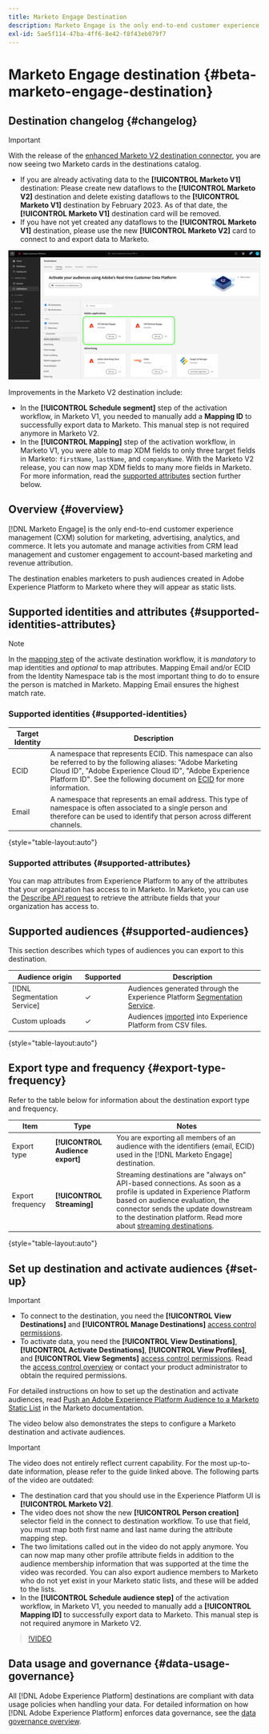 ```yaml
---
title: Marketo Engage Destination
description: Marketo Engage is the only end-to-end customer experience management (CXM) solution for marketing, advertising, analytics, and commerce. It lets you automate and manage activities from CRM lead management and customer engagement to account-based marketing and revenue attribution.
exl-id: 5ae5f114-47ba-4ff6-8e42-f8f43eb079f7
---
```

# Marketo Engage destination {#beta-marketo-engage-destination}

## Destination changelog {#changelog}

>[!IMPORTANT]
>
>With the release of the [enhanced Marketo V2 destination connector](/help/release-notes/2022/july-2022.md#destinations), you are now seeing two Marketo cards in the destinations catalog.
>* If you are already activating data to the **[!UICONTROL Marketo V1]** destination: Please create new dataflows to the **[!UICONTROL Marketo V2]** destination and delete existing dataflows to the **[!UICONTROL Marketo V1]** destination by February 2023. As of that date, the **[!UICONTROL Marketo V1]** destination card will be removed.
>* If you have not yet created any dataflows to the **[!UICONTROL Marketo V1]** destination, please use the new **[!UICONTROL Marketo V2]** card to connect to and export data to Marketo.

![Image of the two Marketo destination cards in a side-by-side view.](../..//assets/catalog/adobe/marketo-side-by-side-view.png)

Improvements in the Marketo V2 destination include:

* In the **[!UICONTROL Schedule segment]** step of the activation workflow, in Marketo V1, you needed to manually add a **Mapping ID** to successfully export data to Marketo. This manual step is not required anymore in Marketo V2.
* In the **[!UICONTROL Mapping]** step of the activation workflow, in Marketo V1, you were able to map XDM fields to only three target fields in Marketo: `firstName`, `lastName`, and `companyName`. With the Marketo V2 release, you can now map XDM fields to many more fields in Marketo. For more information, read the [supported attributes](#supported-attributes) section further below.

## Overview {#overview}

[!DNL Marketo Engage] is the only end-to-end customer experience management (CXM) solution for marketing, advertising, analytics, and commerce. It lets you automate and manage activities from CRM lead management and customer engagement to account-based marketing and revenue attribution.

The destination enables marketers to push audiences created in Adobe Experience Platform to Marketo where they will appear as static lists.

## Supported identities and attributes {#supported-identities-attributes}

>[!NOTE]
>
>In the [mapping step](/help/destinations/ui/activate-segment-streaming-destinations.md#mapping) of the activate destination workflow, it is *mandatory* to map identities and *optional* to map attributes. Mapping Email and/or ECID from the Identity Namespace tab is the most important thing to do to ensure the person is matched in Marketo. Mapping Email ensures the highest match rate.

### Supported identities {#supported-identities}

|Target Identity|Description|
|---|---|
|ECID|A namespace that represents ECID. This namespace can also be referred to by the following aliases: "Adobe Marketing Cloud ID", "Adobe Experience Cloud ID", "Adobe Experience Platform ID". See the following document on [ECID](/help/identity-service/features/ecid.md) for more information.|
|Email|A namespace that represents an email address. This type of namespace is often associated to a single person and therefore can be used to identify that person across different channels.|

{style="table-layout:auto"}

### Supported attributes {#supported-attributes}

You can map attributes from Experience Platform to any of the attributes that your organization has access to in Marketo. In Marketo, you can use the [Describe API request](https://developers.marketo.com/rest-api/lead-database/leads/#describe) to retrieve the attribute fields that your organization has access to.

## Supported audiences {#supported-audiences}

This section describes which types of audiences you can export to this destination.

| Audience origin | Supported | Description | 
|---------|----------|----------|
| [!DNL Segmentation Service] | ✓ | Audiences generated through the Experience Platform [Segmentation Service](../../../segmentation/home.md).|
| Custom uploads | ✓ | Audiences [imported](../../../segmentation/ui/audience-portal.md#import-audience) into Experience Platform from CSV files. |

{style="table-layout:auto"}

## Export type and frequency {#export-type-frequency}

Refer to the table below for information about the destination export type and frequency.

| Item | Type | Notes |
---------|----------|---------|
| Export type | **[!UICONTROL Audience export]** | You are exporting all members of an audience with the identifiers (email, ECID) used in the [!DNL Marketo Engage] destination.|
| Export frequency | **[!UICONTROL Streaming]** | Streaming destinations are "always on" API-based connections. As soon as a profile is updated in Experience Platform based on audience evaluation, the connector sends the update downstream to the destination platform. Read more about [streaming destinations](/help/destinations/destination-types.md#streaming-destinations).|

{style="table-layout:auto"}

## Set up destination and activate audiences {#set-up}

>[!IMPORTANT]
> 
>* To connect to the destination, you need the **[!UICONTROL View Destinations]** and **[!UICONTROL Manage Destinations]** [access control permissions](/help/access-control/home.md#permissions).
>* To activate data, you need the **[!UICONTROL View Destinations]**, **[!UICONTROL Activate Destinations]**, **[!UICONTROL View Profiles]**, and **[!UICONTROL View Segments]** [access control permissions](/help/access-control/home.md#permissions). Read the [access control overview](/help/access-control/ui/overview.md) or contact your product administrator to obtain the required permissions.

For detailed instructions on how to set up the destination and activate audiences, read [Push an Adobe Experience Platform Audience to a Marketo Static List](https://experienceleague.adobe.com/docs/marketo/using/product-docs/core-marketo-concepts/smart-lists-and-static-lists/static-lists/push-an-adobe-experience-cloud-segment-to-a-marketo-static-list.html) in the Marketo documentation.

The video below also demonstrates the steps to configure a Marketo destination and activate audiences.

>[!IMPORTANT]
>
>The video does not entirely reflect current capability. For the most up-to-date information, please refer to the guide linked above. The following parts of the video are outdated:
> 
>* The destination card that you should use in the Experience Platform UI is **[!UICONTROL Marketo V2]**.
>* The video does not show the new **[!UICONTROL Person creation]** selector field in the connect to destination workflow. To use that field, you must map both first name and last name during the attribute mapping step.
>* The two limitations called out in the video do not apply anymore. You can now map many other profile attribute fields in addition to the audience membership information that was supported at the time the video was recorded. You can also export audience members to Marketo who do not yet exist in your Marketo static lists, and these will be added to the lists.
>* In the **[!UICONTROL Schedule audience step]** of the activation workflow, in Marketo V1, you needed to manually add a **[!UICONTROL Mapping ID]** to successfully export data to Marketo. This manual step is not required anymore in Marketo V2.

>[!VIDEO](https://video.tv.adobe.com/v/338248?quality=12)

<!--

## Connect to the destination {#connect}

To connect to this destination, follow the steps described in the [destination configuration tutorial](../../ui/connect-destination.md).

-->

## Data usage and governance {#data-usage-governance}

All [!DNL Adobe Experience Platform] destinations are compliant with data usage policies when handling your data. For detailed information on how [!DNL Adobe Experience Platform] enforces data governance, see the [data governance overview](https://experienceleague.adobe.com/docs/experience-platform/data-governance/home.html).

<!--

## Activate audiences to this destination {#activate}

See [Activate audience data to streaming audience export destinations](../../ui/activate-segment-streaming-destinations.md) for instructions on activating audiences to this destination.

-->
